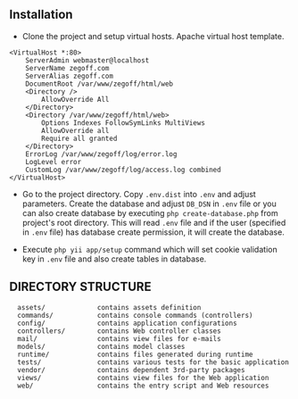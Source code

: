 
## Installation
 - Clone the project and setup virtual hosts.
Apache virtual host template.
```apacheconfig
<VirtualHost *:80>
	ServerAdmin webmaster@localhost
	ServerName zegoff.com
	ServerAlias zegoff.com
	DocumentRoot /var/www/zegoff/html/web
	<Directory />
		AllowOverride All
	</Directory>
	<Directory /var/www/zegoff/html/web>
		Options Indexes FollowSymLinks MultiViews
		AllowOverride all
		Require all granted
	</Directory>
	ErrorLog /var/www/zegoff/log/error.log
	LogLevel error
	CustomLog /var/www/zegoff/log/access.log combined
</VirtualHost>

```
  - Go to the project directory. 
Copy `.env.dist` into `.env` and adjust parameters. 
Create the database and adjust `DB_DSN` in `.env` file or you can also create database by executing
`php create-database.php` from project's root directory. 
This will read `.env` file and if the user
(specified in `.env` file) has database create permission, it will create the database. 

 - Execute `php yii app/setup` command which will set cookie validation key in `.env` file and also create 
 tables in database.

DIRECTORY STRUCTURE
-------------------

      assets/             contains assets definition
      commands/           contains console commands (controllers)
      config/             contains application configurations
      controllers/        contains Web controller classes
      mail/               contains view files for e-mails
      models/             contains model classes
      runtime/            contains files generated during runtime
      tests/              contains various tests for the basic application
      vendor/             contains dependent 3rd-party packages
      views/              contains view files for the Web application
      web/                contains the entry script and Web resources